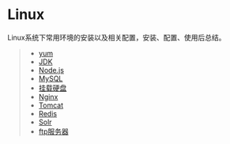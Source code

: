 # Linux

Linux系统下常用环境的安装以及相关配置，安装、配置、使用后总结。

> * [yum](../linux/yum.md)
> * [JDK](../linux/jdk.md)
> * [Node.js](../linux/nodejs.md)
> * [MySQL](../linux/mysql.md)
> * [挂载硬盘](../linux/mount.md)
> * [Nginx](../linux/nginx.md)
> * [Tomcat](../linux/tomcat.md)
> * [Redis](../linux/redis.md)
> * [Solr](../linux/solr.md)
> * [ftp服务器](../linux/ftp.md)